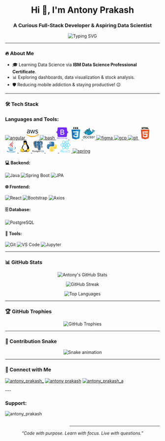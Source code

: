 <h1 align="center">Hi 👋, I'm Antony Prakash</h1>
<h3 align="center">A Curious Full-Stack Developer & Aspiring Data Scientist</h3>

<p align="center">
  <img src="https://readme-typing-svg.demolab.com?font=Fira+Code&pause=1000&center=true&vCenter=true&width=435&lines=Building+Real-World+Tech+Solutions;Lifelong+Learner+%26+Code+Explorer;Fighting+Mobile+Addiction+Like+a+Pro!" alt="Typing SVG" />
</p>

---

### 🔥 About Me

<!-- - 🚀 Building a **Blood Bank Management System** using **Spring Boot, React, PostgreSQL**. -->
- 🎓 Learning Data Science via **IBM Data Science Professional Certificate**.
- 📊 Exploring dashboards, data visualization & stock analysis.
- 🛡️ Reducing mobile addiction & staying productive! 😉

---

### 🛠️ Tech Stack


<h3 align="left">Languages and Tools:</h3>
<p align="left"> <a href="https://angular.io" target="_blank" rel="noreferrer"> <img src="https://angular.io/assets/images/logos/angular/angular.svg" alt="angular" width="40" height="40"/> </a> <a href="https://aws.amazon.com" target="_blank" rel="noreferrer"> <img src="https://raw.githubusercontent.com/devicons/devicon/master/icons/amazonwebservices/amazonwebservices-original-wordmark.svg" alt="aws" width="40" height="40"/> </a> <a href="https://www.gnu.org/software/bash/" target="_blank" rel="noreferrer"> <img src="https://www.vectorlogo.zone/logos/gnu_bash/gnu_bash-icon.svg" alt="bash" width="40" height="40"/> </a> <a href="https://getbootstrap.com" target="_blank" rel="noreferrer"> <img src="https://raw.githubusercontent.com/devicons/devicon/master/icons/bootstrap/bootstrap-plain-wordmark.svg" alt="bootstrap" width="40" height="40"/> </a> <a href="https://www.w3schools.com/css/" target="_blank" rel="noreferrer"> <img src="https://raw.githubusercontent.com/devicons/devicon/master/icons/css3/css3-original-wordmark.svg" alt="css3" width="40" height="40"/> </a> <a href="https://www.docker.com/" target="_blank" rel="noreferrer"> <img src="https://raw.githubusercontent.com/devicons/devicon/master/icons/docker/docker-original-wordmark.svg" alt="docker" width="40" height="40"/> </a> <a href="https://www.figma.com/" target="_blank" rel="noreferrer"> <img src="https://www.vectorlogo.zone/logos/figma/figma-icon.svg" alt="figma" width="40" height="40"/> </a> <a href="https://cloud.google.com" target="_blank" rel="noreferrer"> <img src="https://www.vectorlogo.zone/logos/google_cloud/google_cloud-icon.svg" alt="gcp" width="40" height="40"/> </a> <a href="https://git-scm.com/" target="_blank" rel="noreferrer"> <img src="https://www.vectorlogo.zone/logos/git-scm/git-scm-icon.svg" alt="git" width="40" height="40"/> </a> <a href="https://www.w3.org/html/" target="_blank" rel="noreferrer"> <img src="https://raw.githubusercontent.com/devicons/devicon/master/icons/html5/html5-original-wordmark.svg" alt="html5" width="40" height="40"/> </a> <a href="https://www.java.com" target="_blank" rel="noreferrer"> <img src="https://raw.githubusercontent.com/devicons/devicon/master/icons/java/java-original.svg" alt="java" width="40" height="40"/> </a> <a href="https://www.linux.org/" target="_blank" rel="noreferrer"> <img src="https://raw.githubusercontent.com/devicons/devicon/master/icons/linux/linux-original.svg" alt="linux" width="40" height="40"/> </a> <a href="https://www.postgresql.org" target="_blank" rel="noreferrer"> <img src="https://raw.githubusercontent.com/devicons/devicon/master/icons/postgresql/postgresql-original-wordmark.svg" alt="postgresql" width="40" height="40"/> </a> <a href="https://www.python.org" target="_blank" rel="noreferrer"> <img src="https://raw.githubusercontent.com/devicons/devicon/master/icons/python/python-original.svg" alt="python" width="40" height="40"/> </a> <a href="https://reactjs.org/" target="_blank" rel="noreferrer"> <img src="https://raw.githubusercontent.com/devicons/devicon/master/icons/react/react-original-wordmark.svg" alt="react" width="40" height="40"/> </a> <a href="https://spring.io/" target="_blank" rel="noreferrer"> <img src="https://www.vectorlogo.zone/logos/springio/springio-icon.svg" alt="spring" width="40" height="40"/> </a> </p>


#### 💻 Backend:
![Java](https://img.shields.io/badge/Java-ED8B00?style=for-the-badge&logo=java&logoColor=white)
![Spring Boot](https://img.shields.io/badge/Spring%20Boot-6DB33F?style=for-the-badge&logo=spring-boot&logoColor=white)
![JPA](https://img.shields.io/badge/JPA-000000?style=for-the-badge&logo=hibernate&logoColor=white)

#### 🌐 Frontend:
![React](https://img.shields.io/badge/React-20232A?style=for-the-badge&logo=react&logoColor=61DAFB)
![Bootstrap](https://img.shields.io/badge/Bootstrap-563D7C?style=for-the-badge&logo=bootstrap&logoColor=white)
![Axios](https://img.shields.io/badge/Axios-5A29E4?style=for-the-badge)

#### 🗄️ Database:
![PostgreSQL](https://img.shields.io/badge/PostgreSQL-316192?style=for-the-badge&logo=postgresql&logoColor=white)

#### 🧰 Tools:
![Git](https://img.shields.io/badge/Git-F05032?style=for-the-badge&logo=git&logoColor=white)
![VS Code](https://img.shields.io/badge/VS%20Code-007ACC?style=for-the-badge&logo=visual-studio-code&logoColor=white)
![Jupyter](https://img.shields.io/badge/Jupyter-F37626?style=for-the-badge&logo=jupyter&logoColor=white)

---

### 📊 GitHub Stats

<p align="center">
  <img src="https://github-readme-stats.vercel.app/api?username=AntonyprakashAP&show_icons=true&theme=tokyonight" alt="Antony's GitHub Stats" />
</p>

<p align="center">
  <img src="https://github-readme-streak-stats.herokuapp.com/?user=AntonyprakashAP&theme=tokyonight" alt="GitHub Streak" />
</p>

<p align="center">
  <img src="https://github-readme-stats.vercel.app/api/top-langs/?username=AntonyprakashAP&layout=compact&theme=tokyonight" alt="Top Languages" />
</p>

---

### 🏆 GitHub Trophies

<p align="center">
  <img src="https://github-profile-trophy.vercel.app/?username=AntonyprakashAP&theme=onedark&no-frame=true&no-bg=true&margin-w=4" alt="GitHub Trophies" />
</p>

---

### 🐍 Contribution Snake

<p align="center">
<!--     ![snake gif](https://github.com/AntonyprakashAP/AntonyprakashAP/blob/output/snake.svg) -->
    <img src="https://github.com/AntonyprakashAP/AntonyprakashAP/blob/output/snake.svg" alt="Snake animation" />
</p>

---

### 🤝 Connect with Me

<p align="left">
<a href="https://dev.to/antony_prakash_" target="blank"><img align="center" src="https://raw.githubusercontent.com/rahuldkjain/github-profile-readme-generator/master/src/images/icons/Social/devto.svg" alt="antony_prakash_" height="30" width="40" /></a>
<a href="https://linkedin.com/in/antony prakash" target="blank"><img align="center" src="https://raw.githubusercontent.com/rahuldkjain/github-profile-readme-generator/master/src/images/icons/Social/linked-in-alt.svg" alt="antony prakash" height="30" width="40" /></a>
<a href="https://www.leetcode.com/antony_prakash_a" target="blank"><img align="center" src="https://raw.githubusercontent.com/rahuldkjain/github-profile-readme-generator/master/src/images/icons/Social/leet-code.svg" alt="antony_prakash_a" height="30" width="40" /></a>
</p>
---


<h3 align="left">Support:</h3>
<p><a href="https://www.buymeacoffee.com/antony_prakash"> <img align="left" src="https://cdn.buymeacoffee.com/buttons/v2/default-yellow.png" height="50" width="210" alt="antony_prakash" /></a></p><br><br>

---

<p align="center"><i>“Code with purpose. Learn with focus. Live with questions.”</i></p>
